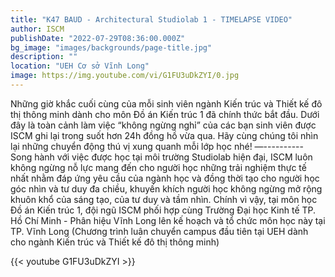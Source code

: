 ```yaml
---
title: "K47 BAUD - Architectural Studiolab 1 - TIMELAPSE VIDEO"
author: ISCM
publishDate: "2022-07-29T08:36:00.000Z"
bg_image: "images/backgrounds/page-title.jpg"
description: "" 
location: "UEH Cơ sở Vĩnh Long"
image: https://img.youtube.com/vi/G1FU3uDkZYI/0.jpg
---
```

Những giờ khắc cuối cùng của mỗi sinh viên ngành Kiến trúc và Thiết kế đô thị thông minh dành cho môn Đồ án Kiến trúc 1 đã chính thức bắt đầu. Dưới đây là toàn cảnh làm việc “không ngừng nghỉ” của các bạn sinh viên được ISCM ghi lại trong suốt hơn 24h đồng hồ vừa qua. Hãy cùng chúng tôi nhìn lại những chuyển động thú vị xung quanh mỗi lớp học nhé!
—----------
Song hành với việc được học tại môi trường Studiolab hiện đại, ISCM luôn không ngừng nỗ lực mang đến cho người học những trải nghiệm thực tế nhất nhằm đáp ứng yêu cầu của ngành học và đồng thời tạo cho người học góc nhìn và tư duy đa chiều, khuyến khích người học không ngừng mở rộng khuôn khổ của sáng tạo, của tư duy và tầm nhìn. Chính vì vậy, tại môn học Đồ án Kiến trúc 1, đội ngũ ISCM phối hợp cùng Trường Đại học Kinh tế TP. Hồ Chí Minh - Phân hiệu Vĩnh Long lên kế hoạch và tổ chức môn học này tại TP. Vĩnh Long (Chương trình luân chuyển campus đầu tiên tại UEH dành cho ngành Kiến trúc và Thiết kế đô thị thông minh)

{{< youtube G1FU3uDkZYI >}}